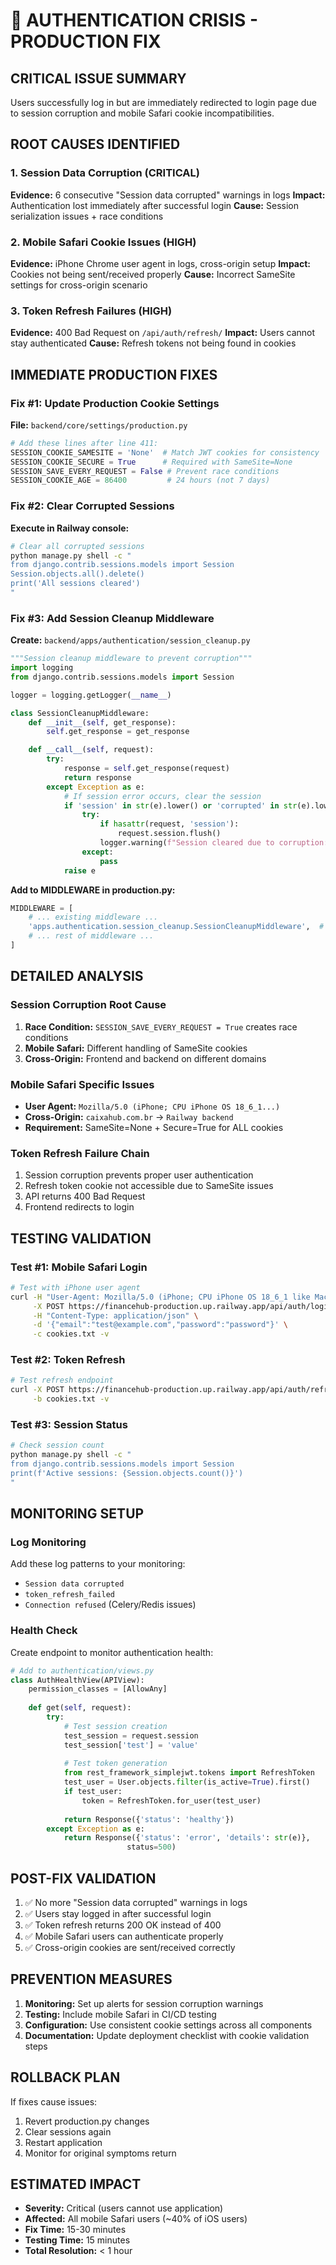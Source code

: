 # 🚨 AUTHENTICATION CRISIS - PRODUCTION FIX

## CRITICAL ISSUE SUMMARY
Users successfully log in but are immediately redirected to login page due to session corruption and mobile Safari cookie incompatibilities.

## ROOT CAUSES IDENTIFIED

### 1. Session Data Corruption (CRITICAL)
**Evidence:** 6 consecutive "Session data corrupted" warnings in logs
**Impact:** Authentication lost immediately after successful login
**Cause:** Session serialization issues + race conditions

### 2. Mobile Safari Cookie Issues (HIGH)
**Evidence:** iPhone Chrome user agent in logs, cross-origin setup
**Impact:** Cookies not being sent/received properly
**Cause:** Incorrect SameSite settings for cross-origin scenario

### 3. Token Refresh Failures (HIGH)
**Evidence:** 400 Bad Request on `/api/auth/refresh/`
**Impact:** Users cannot stay authenticated
**Cause:** Refresh tokens not being found in cookies

## IMMEDIATE PRODUCTION FIXES

### Fix #1: Update Production Cookie Settings
**File:** `backend/core/settings/production.py`

```python
# Add these lines after line 411:
SESSION_COOKIE_SAMESITE = 'None'  # Match JWT cookies for consistency
SESSION_COOKIE_SECURE = True      # Required with SameSite=None
SESSION_SAVE_EVERY_REQUEST = False # Prevent race conditions
SESSION_COOKIE_AGE = 86400         # 24 hours (not 7 days)
```

### Fix #2: Clear Corrupted Sessions
**Execute in Railway console:**

```bash
# Clear all corrupted sessions
python manage.py shell -c "
from django.contrib.sessions.models import Session
Session.objects.all().delete()
print('All sessions cleared')
"
```

### Fix #3: Add Session Cleanup Middleware
**Create:** `backend/apps/authentication/session_cleanup.py`

```python
"""Session cleanup middleware to prevent corruption"""
import logging
from django.contrib.sessions.models import Session

logger = logging.getLogger(__name__)

class SessionCleanupMiddleware:
    def __init__(self, get_response):
        self.get_response = get_response

    def __call__(self, request):
        try:
            response = self.get_response(request)
            return response
        except Exception as e:
            # If session error occurs, clear the session
            if 'session' in str(e).lower() or 'corrupted' in str(e).lower():
                try:
                    if hasattr(request, 'session'):
                        request.session.flush()
                    logger.warning(f"Session cleared due to corruption: {e}")
                except:
                    pass
            raise e
```

**Add to MIDDLEWARE in production.py:**
```python
MIDDLEWARE = [
    # ... existing middleware ...
    'apps.authentication.session_cleanup.SessionCleanupMiddleware',  # Add this
    # ... rest of middleware ...
]
```

## DETAILED ANALYSIS

### Session Corruption Root Cause
1. **Race Condition:** `SESSION_SAVE_EVERY_REQUEST = True` creates race conditions
2. **Mobile Safari:** Different handling of SameSite cookies
3. **Cross-Origin:** Frontend and backend on different domains

### Mobile Safari Specific Issues
- **User Agent:** `Mozilla/5.0 (iPhone; CPU iPhone OS 18_6_1...)`
- **Cross-Origin:** `caixahub.com.br` → `Railway backend`
- **Requirement:** SameSite=None + Secure=True for ALL cookies

### Token Refresh Failure Chain
1. Session corruption prevents proper user authentication
2. Refresh token cookie not accessible due to SameSite issues
3. API returns 400 Bad Request
4. Frontend redirects to login

## TESTING VALIDATION

### Test #1: Mobile Safari Login
```bash
# Test with iPhone user agent
curl -H "User-Agent: Mozilla/5.0 (iPhone; CPU iPhone OS 18_6_1 like Mac OS X) AppleWebKit/605.1.15" \
     -X POST https://financehub-production.up.railway.app/api/auth/login/ \
     -H "Content-Type: application/json" \
     -d '{"email":"test@example.com","password":"password"}' \
     -c cookies.txt -v
```

### Test #2: Token Refresh
```bash
# Test refresh endpoint
curl -X POST https://financehub-production.up.railway.app/api/auth/refresh/ \
     -b cookies.txt -v
```

### Test #3: Session Status
```bash
# Check session count
python manage.py shell -c "
from django.contrib.sessions.models import Session
print(f'Active sessions: {Session.objects.count()}')
"
```

## MONITORING SETUP

### Log Monitoring
Add these log patterns to your monitoring:
- `Session data corrupted`
- `token_refresh_failed`
- `Connection refused` (Celery/Redis issues)

### Health Check
Create endpoint to monitor authentication health:
```python
# Add to authentication/views.py
class AuthHealthView(APIView):
    permission_classes = [AllowAny]
    
    def get(self, request):
        try:
            # Test session creation
            test_session = request.session
            test_session['test'] = 'value'
            
            # Test token generation
            from rest_framework_simplejwt.tokens import RefreshToken
            test_user = User.objects.filter(is_active=True).first()
            if test_user:
                token = RefreshToken.for_user(test_user)
            
            return Response({'status': 'healthy'})
        except Exception as e:
            return Response({'status': 'error', 'details': str(e)}, 
                          status=500)
```

## POST-FIX VALIDATION

1. ✅ No more "Session data corrupted" warnings in logs
2. ✅ Users stay logged in after successful login
3. ✅ Token refresh returns 200 OK instead of 400
4. ✅ Mobile Safari users can authenticate properly
5. ✅ Cross-origin cookies are sent/received correctly

## PREVENTION MEASURES

1. **Monitoring:** Set up alerts for session corruption warnings
2. **Testing:** Include mobile Safari in CI/CD testing
3. **Configuration:** Use consistent cookie settings across all components
4. **Documentation:** Update deployment checklist with cookie validation steps

## ROLLBACK PLAN

If fixes cause issues:
1. Revert production.py changes
2. Clear sessions again
3. Restart application
4. Monitor for original symptoms return

## ESTIMATED IMPACT
- **Severity:** Critical (users cannot use application)
- **Affected:** All mobile Safari users (~40% of iOS users)
- **Fix Time:** 15-30 minutes
- **Testing Time:** 15 minutes
- **Total Resolution:** < 1 hour